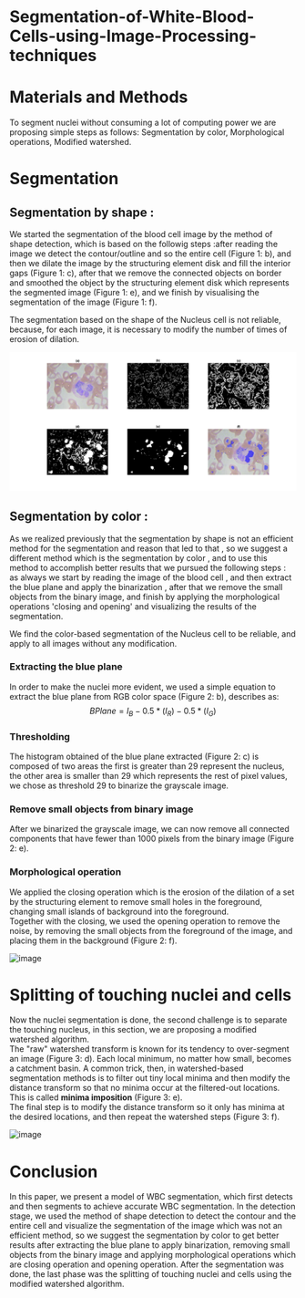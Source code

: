 # Segmentation-of-White-Blood-Cells-using-Image-Processing-techniques

Materials and Methods
=====================

To segment nuclei without consuming a lot of computing power we are
proposing simple steps as follows: Segmentation by color, Morphological
operations, Modified watershed.

Segmentation
============

Segmentation by shape :
-----------------------

We started the segmentation of the blood cell image by the method of
shape detection, which is based on the followig steps :after reading the
image we detect the contour/outline and so the entire cell (Figure 1:
b), and then we dilate the image by the structuring element disk and
fill the interior gaps (Figure 1: c), after that we remove the connected
objects on border and smoothed the object by the structuring element
disk which represents the segmented image (Figure 1: e), and we finish
by visualising the segmentation of the image (Figure 1: f).

The segmentation based on the shape of the Nucleus cell is not reliable,
because, for each image, it is necessary to modify the number of times
of erosion of dilation.

![image](00.png)

Segmentation by color :
-----------------------

As we realized previously that the segmentation by shape is not an
efficient method for the segmentation and reason that led to that , so
we suggest a different method which is the segmentation by color , and
to use this method to accomplish better results that we pursued the
following steps : as always we start by reading the image of the blood
cell , and then extract the blue plane and apply the binarization ,
after that we remove the small objects from the binary image, and finish
by applying the morphological operations 'closing and opening' and
visualizing the results of the segmentation.

We find the color-based segmentation of the Nucleus cell to be reliable,
and apply to all images without any modification.

### Extracting the blue plane

In order to make the nuclei more evident, we used a simple equation to
extract the blue plane from RGB color space (Figure 2: b), describes as:
$$BPlane = I_{B}  - 0.5*(I_{R}) - 0.5*(I_{G})$$

### Thresholding

The histogram obtained of the blue plane extracted (Figure 2: c) is
composed of two areas the first is greater than 29 represent the
nucleus, the other area is smaller than 29 which represents the rest of
pixel values, we chose as threshold 29 to binarize the grayscale image.

### Remove small objects from binary image

After we binarized the grayscale image, we can now remove all connected
components that have fewer than 1000 pixels from the binary image
(Figure 2: e).

### Morphological operation

We applied the closing operation which is the erosion of the dilation of
a set by the structuring element to remove small holes in the
foreground, changing small islands of background into the foreground.\
Together with the closing, we used the opening operation to remove the
noise, by removing the small objects from the foreground of the image,
and placing them in the background (Figure 2: f).

![image](01.png)

Splitting of touching nuclei and cells
======================================

Now the nuclei segmentation is done, the second challenge is to separate
the touching nucleus, in this section, we are proposing a modified
watershed algorithm.\
The \"raw\" watershed transform is known for its tendency to
over-segment an image (Figure 3: d). Each local minimum, no matter how
small, becomes a catchment basin. A common trick, then, in
watershed-based segmentation methods is to filter out tiny local minima
and then modify the distance transform so that no minima occur at the
filtered-out locations. This is called **minima imposition** (Figure 3:
e).\
The final step is to modify the distance transform so it only has minima
at the desired locations, and then repeat the watershed steps (Figure 3:
f).

![image](02.png)

Conclusion
==========

In this paper, we present a model of WBC segmentation, which first
detects and then segments to achieve accurate WBC segmentation. In the
detection stage, we used the method of shape detection to detect the
contour and the entire cell and visualize the segmentation of the image
which was not an efficient method, so we suggest the segmentation by
color to get better results after extracting the blue plane to apply
binarization, removing small objects from the binary image and applying
morphological operations which are closing operation and opening
operation. After the segmentation was done, the last phase was the
splitting of touching nuclei and cells using the modified watershed
algorithm.
